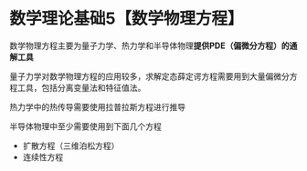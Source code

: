 # 数学理论基础5【数学物理方程】

数学物理方程主要为量子力学、热力学和半导体物理**提供PDE（偏微分方程）的通解工具**

量子力学对数学物理方程的应用较多，求解定态薛定谔方程需要用到大量偏微分方程工具，包括分离变量法和特征值法。

热力学中的热传导需要使用拉普拉斯方程进行推导

半导体物理中至少需要使用到下面几个方程

* 扩散方程（三维泊松方程）
* 连续性方程